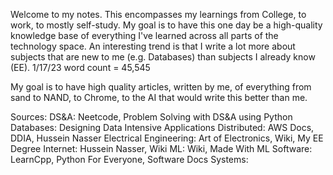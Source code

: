 
Welcome to my notes. This encompasses my learnings from College, to work, to mostly self-study. My goal is to have this one day be a high-quality knowledge base of everything I've learned across all parts of the technology space. An interesting trend is that I write a lot more about subjects that are new to me (e.g. Databases) than subjects I already know (EE). 1/17/23 word count = 45,545

My goal is to have high quality articles, written by me, of everything from sand to NAND, to Chrome, to the AI that would write this better than me.

Sources:
DS&A: Neetcode, Problem Solving with DS&A using Python
Databases: Designing Data Intensive Applications
Distributed: AWS Docs, DDIA, Hussein Nasser
Electrical Engineering: Art of Electronics, Wiki, My EE Degree
Internet: Hussein Nasser, Wiki
ML: Wiki, Made With ML
Software: LearnCpp, Python For Everyone, Software Docs
Systems: